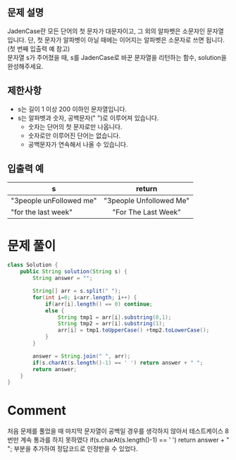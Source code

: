 ## 문제 설명
<p>JadenCase란 모든 단어의 첫 문자가 대문자이고, 그 외의 알파벳은 소문자인 문자열입니다. 단, 첫 문자가 알파벳이 아닐 때에는 이어지는 알파벳은 소문자로 쓰면 됩니다. (첫 번째 입출력 예 참고)<br>
문자열 s가 주어졌을 때, s를 JadenCase로 바꾼 문자열을 리턴하는 함수, solution을 완성해주세요.</p>

## 제한사항
<ul>
<li>s는 길이 1 이상 200 이하인 문자열입니다.</li>
<li>s는 알파벳과 숫자, 공백문자(" ")로 이루어져 있습니다.

<ul>
<li>숫자는 단어의 첫 문자로만 나옵니다.</li>
<li>숫자로만 이루어진 단어는 없습니다.</li>
<li>공백문자가 연속해서 나올 수 있습니다.</li>
</ul></li>
</ul>

## 입출력 예
<table class="table">
        <thead><tr>
<th>s</th>
<th style="text-align: center">return</th>
</tr>
</thead>
        <tbody><tr>
<td>"3people unFollowed me"</td>
<td style="text-align: center">"3people Unfollowed Me"</td>
</tr>
<tr>
<td>"for the last week"</td>
<td style="text-align: center">"For The Last Week"</td>
</tr>
</tbody>
      </table>

# 문제 풀이
```java
class Solution {
    public String solution(String s) {
        String answer = "";

        String[] arr = s.split(" ");
        for(int i=0; i<arr.length; i++) {
            if(arr[i].length() == 0) continue;
            else {
                String tmp1 = arr[i].substring(0,1);
                String tmp2 = arr[i].substring(1);
                arr[i] = tmp1.toUpperCase() +tmp2.toLowerCase();
            }
        }

        answer = String.join(" ", arr);
        if(s.charAt(s.length()-1) == ' ') return answer + " ";
        return answer;
    }
}
```

# Comment
처음 문제를 풀었을 때 마지막 문자열이 공백일 경우를 생각하지 않아서 테스트케이스 8번만 계속 통과를 하지 못하였다
if(s.charAt(s.length()-1) == ' ') return answer + " "; 부분을 추가하여 정답코드로 인정받을 수 있었다.